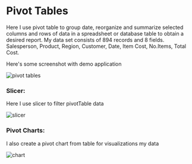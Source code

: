# Pivot Tables
Here I use pivot table to group date, reorganize and summarize selected columns and rows of data in a spreadsheet or database table to obtain a desired report. My data set consists of 894 records and 8 fields. Salesperson, Product, Region, Customer, Date, Item Cost, No.Items, Total Cost.

Here's some screenshot with demo application 

![pivot tables](https://user-images.githubusercontent.com/33751371/34668675-a80a5040-f498-11e7-860d-4eb9cd0364d8.PNG)

### Slicer:
Here I use slicer to filter pivotTable data

![slicer](https://user-images.githubusercontent.com/33751371/34718357-86b8357e-f560-11e7-82ae-9a61a3260693.PNG)

### Pivot Charts:
I also create a pivot chart from  table for visualizations my data

![chart](https://user-images.githubusercontent.com/33751371/34718591-7891813e-f561-11e7-8d30-cae64d012812.PNG)
